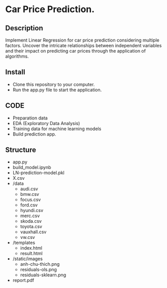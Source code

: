 # Car Price Prediction.

## Description
Implement Linear Regression for car price prediction considering multiple factors.
Uncover the intricate relationships between independent variables and their impact on predicting car prices through the application of algorithms.

## Install
- Clone this repository to your computer.
- Run the app.py file to start the application.

## CODE
- Preparation data
- EDA (Exploratory Data Analysis)
- Training data for machine learning models
- Build prediction app.

## Structure

- app.py
- build_model.ipynb
- LN-prediction-model.pkl
- X.csv
- /data
    - audi.csv
    - bmw.csv
    - focus.csv
    - ford.csv
    - hyundi.csv
    - merc.csv
    - skoda.csv
    - toyota.csv
    - vauxhall.csv
    - vw.csv
- /templates
    - index.html
    - result.html
- /static/images
    - anh-chu-thich.png
    - residuals-ols.png
    - residuals-sklearn.png
- report.pdf
